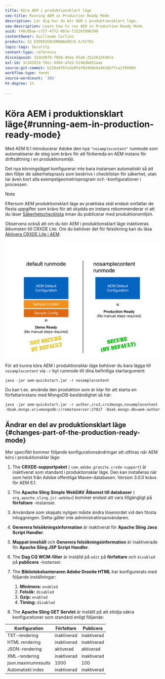 ```yaml
---
title: Köra AEM i produktionsklart läge
seo-title: Running AEM in Production Ready Mode
description: Lär dig hur du kör AEM i produktionsklart läge.
seo-description: Learn how to run AEM in Production Ready Mode.
uuid: f48c8bae-c72f-4772-967e-f1526f096399
contentOwner: Guillaume Carlino
products: SG_EXPERIENCEMANAGER/6.5/SITES
topic-tags: Security
content-type: reference
discoiquuid: 32da99f0-f058-40ae-95a8-2522622438ce
exl-id: 3c342014-f8ec-4404-afe5-514bdb651aae
source-git-commit: b220adf6fa3e9faf94389b9a9416b7fca2f89d9d
workflow-type: tm+mt
source-wordcount: '383'
ht-degree: 1%

---
```


# Köra AEM i produktionsklart läge{#running-aem-in-production-ready-mode}

Med AEM 6.1 introducerar Adobe den nya `"nosamplecontent"` runmode som automatiserar de steg som krävs för att förbereda en AEM instans för driftsättning i en produktionsmiljö.

Det nya körningsläget konfigurerar inte bara instansen automatiskt så att den följer de säkerhetspraxis som beskrivs i checklistan för säkerhet, utan tar även bort alla exempelgeometrixprogram och -konfigurationer i processen.

>[!NOTE]
>
>Eftersom AEM produktionsklart läge av praktiska skäl endast omfattar de flesta uppgifter som krävs för att skydda en instans rekommenderar vi att du läser [Säkerhetschecklista](/help/sites-administering/security-checklist.md) innan du publicerar med produktionsmiljön.
>
>Observera också att om du kör AEM i produktionsklart läge inaktiveras åtkomsten till CRXDE Lite. Om du behöver det för felsökning kan du läsa [Aktivera CRXDE Lite i AEM](/help/sites-administering/enabling-crxde-lite.md).

![chlimage_1-83](assets/chlimage_1-83a.png)

För att kunna köra AEM i produktionsklar läge behöver du bara lägga till `nosamplecontent` via `-r` byt runmode till dina befintliga startargument:

```shell
java -jar aem-quickstart.jar -r nosamplecontent
```

Du kan t.ex. använda den produktion som är klar för att starta en författarinstans med MongoDB-beständighet så här:

```shell
java -jar aem-quickstart.jar -r author,crx3,crx3mongo,nosamplecontent -Doak.mongo.uri=mongodb://remoteserver:27017 -Doak.mongo.db=aem-author
```

## Ändrar en del av produktionsklart läge {#changes-part-of-the-production-ready-mode}

Mer specifikt kommer följande konfigurationsändringar att utföras när AEM körs i produktionsklar läge:

1. The **CRXDE-supportpaket** ( `com.adobe.granite.crxde-support`) är inaktiverat som standard i produktionsklar läge. Den kan installeras när som helst från Adobe offentliga Maven-databasen. Version 3.0.0 krävs för AEM 6.1.

1. The **Apache Sling Simple WebDAV Åtkomst till databaser** ( `org.apache.sling.jcr.webdav`) kommer endast att vara tillgängligt på **författare** -instanser.

1. Användare som skapats nyligen måste ändra lösenordet vid den första inloggningen. Detta gäller inte administratörsanvändaren.
1. **Generera felsökningsinformation** är inaktiverat för **Apache Sling Java Script Handler**.

1. **Mappat innehåll** och **Generera felsökningsinformation** är inaktiverade för **Apache Sling JSP Script Handler**.

1. The **Dag CQ WCM-filter** är inställd på `edit` på **författare** och `disabled` på **publicera** -instanser.

1. The **Bibliotekshanteraren Adobe Granite HTML** har konfigurerats med följande inställningar:

   1. **Minimera:** `enabled`
   1. **Felsök:** `disabled`
   1. **Gzip:** `enabled`
   1. **Timing:** `disabled`

1. The **Apache Sling GET Servlet** är inställt på att stödja säkra konfigurationer som standard enligt följande:

| **Konfiguration** | **Författare** | **Publicera** |
|---|---|---|
| TXT-rendering | inaktiverad | inaktiverad |
| HTML rendering | inaktiverad | inaktiverad |
| JSON-rendering | aktiverad | aktiverad |
| XML-rendering | inaktiverad | inaktiverad |
| json.maximumresults | 1000 | 100 |
| Automatiskt index | inaktiverad | inaktiverad |
